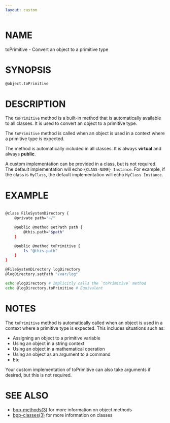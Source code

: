 ```yaml
---
layout: custom
---
```

# NAME

toPrimitive - Convert an object to a primitive type

# SYNOPSIS

```bash
@object.toPrimitive
```

# DESCRIPTION

The `toPrimitive` method is a built-in method that is automatically available to all classes. It is used to convert an object to a primitive type.

The `toPrimitive` method is called when an object is used in a context where a primitive type is expected.

The method is automatically included in all classes. It is always **virtual** and always **public**.

A custom implementation can be provided in a class, but is not required. The default implementation will echo `{CLASS-NAME} Instance`. For example, if the class is `MyClass`, the default implementation will echo `MyClass Instance`.

# EXAMPLE

```bash

@class FileSystemDirectory {
	@private path="~/"

	@public @method setPath path {
		@this.path="$path"
	}

	@public @method toPrimitive {
		ls "@this.path"
	}
}

@FileSystemDirectory logDirectory
@logDirectory.setPath "/var/log"

echo @logDirectory # Implicitly calls the `toPrimitive` method
echo @logDirectory.toPrimitive # Equivalent
```

# NOTES

The `toPrimitive` method is automatically called when an object is used in a context where a primitive type is expected. This includes situations such as:

 - Assigning an object to a primitive variable
 - Using an object in a string context
 - Using an object in a mathematical operation
 - Using an object as an argument to a command
 - Etc

Your custom implementation of toPrimitive can also take arguments if desired, but this is not required.

# SEE ALSO

 - [bpp-methods(3)](methods.md) for more information on object methods
 - [bpp-classes(3)](classes.md) for more information on classes
